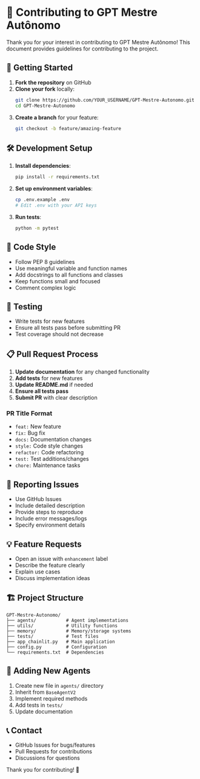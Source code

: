 # 🤝 Contributing to GPT Mestre Autônomo

Thank you for your interest in contributing to GPT Mestre Autônomo! This document provides guidelines for contributing to the project.

## 🚀 Getting Started

1. **Fork the repository** on GitHub
2. **Clone your fork** locally:
   ```bash
   git clone https://github.com/YOUR_USERNAME/GPT-Mestre-Autonomo.git
   cd GPT-Mestre-Autonomo
   ```
3. **Create a branch** for your feature:
   ```bash
   git checkout -b feature/amazing-feature
   ```

## 🛠️ Development Setup

1. **Install dependencies**:
   ```bash
   pip install -r requirements.txt
   ```

2. **Set up environment variables**:
   ```bash
   cp .env.example .env
   # Edit .env with your API keys
   ```

3. **Run tests**:
   ```bash
   python -m pytest
   ```

## 📝 Code Style

- Follow PEP 8 guidelines
- Use meaningful variable and function names
- Add docstrings to all functions and classes
- Keep functions small and focused
- Comment complex logic

## 🧪 Testing

- Write tests for new features
- Ensure all tests pass before submitting PR
- Test coverage should not decrease

## 📋 Pull Request Process

1. **Update documentation** for any changed functionality
2. **Add tests** for new features
3. **Update README.md** if needed
4. **Ensure all tests pass**
5. **Submit PR** with clear description

### PR Title Format
- `feat:` New feature
- `fix:` Bug fix
- `docs:` Documentation changes
- `style:` Code style changes
- `refactor:` Code refactoring
- `test:` Test additions/changes
- `chore:` Maintenance tasks

## 🐛 Reporting Issues

- Use GitHub Issues
- Include detailed description
- Provide steps to reproduce
- Include error messages/logs
- Specify environment details

## 💡 Feature Requests

- Open an issue with `enhancement` label
- Describe the feature clearly
- Explain use cases
- Discuss implementation ideas

## 🏗️ Project Structure

```
GPT-Mestre-Autonomo/
├── agents/           # Agent implementations
├── utils/            # Utility functions
├── memory/           # Memory/storage systems
├── tests/            # Test files
├── app_chainlit.py   # Main application
├── config.py         # Configuration
└── requirements.txt  # Dependencies
```

## 🤖 Adding New Agents

1. Create new file in `agents/` directory
2. Inherit from `BaseAgentV2`
3. Implement required methods
4. Add tests in `tests/`
5. Update documentation

## 📞 Contact

- GitHub Issues for bugs/features
- Pull Requests for contributions
- Discussions for questions

Thank you for contributing! 🎉